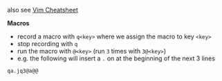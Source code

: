 also see [Vim Cheatsheet](../../Vim%20Cheatsheet.md)

**Macros**
- record a macro with `q<key>` where we assign the macro to key `<key>`
- stop recording with `q`
- run the macro with `@<key>` (run `3` times with `3@<key>`)
- e.g. the following will insert a `.` on at the beginning of the next 3 lines
```
qa.jq3@a@@
```
